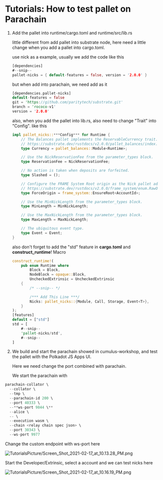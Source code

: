 # Tutorials: How to test pallet on Parachain

1. Add the pallet into runtime/cargo.toml and runtime/src/lib.rs

    little different from add pallet into substrate node, here need a little change when you add a pallet into cargo.toml.

    use nick as a example, usually we add the code like this

    ```rust
    [dependencies]
    #--snip--
    pallet-nicks = { default-features = false, version = '2.0.0' }
    ```

    but when add into parachain, we need add as it

    ```rust
    [dependencies.pallet-nicks]
    default-features = false
    git = 'https://github.com/paritytech/substrate.git'
    branch = 'rococo-v1'
    version = '2.0.0'
    ```

    also, when you add the pallet into lib.rs, also need to change "Trait" into "Config". like this

    ```rust
    impl pallet_nicks::***Config*** for Runtime {
        // The Balances pallet implements the ReservableCurrency trait.
        // https://substrate.dev/rustdocs/v2.0.0/pallet_balances/index.html#implementations-2
        type Currency = pallet_balances::Module<Runtime>;

        // Use the NickReservationFee from the parameter_types block.
        type ReservationFee = NickReservationFee;

        // No action is taken when deposits are forfeited.
        type Slashed = ();

        // Configure the FRAME System Root origin as the Nick pallet admin.
        // https://substrate.dev/rustdocs/v2.0.0/frame_system/enum.RawOrigin.html#variant.Root
        type ForceOrigin = frame_system::EnsureRoot<AccountId>;

        // Use the MinNickLength from the parameter_types block.
        type MinLength = MinNickLength;

        // Use the MaxNickLength from the parameter_types block.
        type MaxLength = MaxNickLength;

        // The ubiquitous event type.
        type Event = Event;
    }
    ```

    also don't forget to add the "std" feature in **cargo.toml** and **construct_runtime**! Macro

    ```rust
    construct_runtime!(
        pub enum Runtime where
            Block = Block,
            NodeBlock = opaque::Block,
            UncheckedExtrinsic = UncheckedExtrinsic
        {
            /* --snip-- */

            /*** Add This Line ***/
            Nicks: pallet_nicks::{Module, Call, Storage, Event<T>},
        }
    );
    [features]
    default = ["std"]
    std = [
        #--snip--
        'pallet-nicks/std',
        #--snip--
    ]

    ```

2. We build and start the parachain showed in cumulus-workshop, and test the pallet with the Polkadot JS Apps UI.

    Here we need change the port combined with parachain.

    We start the parachain with 

```rust
parachain-collator \
  --collator \
  --tmp \
  --parachain-id 200 \
  --port 40333 \
  --**ws-port 9844 \**
  --alice \
  -- \
  --execution wasm \
  --chain <relay chain spec json> \
  --port 30343 \
  --ws-port 9977
```

Change the custom endpoint with ws-port here

![TutorialsPicture/Screen_Shot_2021-02-17_at_10.13.28_PM.png](Tutorials/Screen_Shot_2021-02-17_at_10.13.28_PM.png)

Start the Developer/Extrinsic, select a account and we can test nicks here

![TutorialsPicture/Screen_Shot_2021-02-17_at_10.16.19_PM.png](Tutorials/Screen_Shot_2021-02-17_at_10.16.19_PM.png)